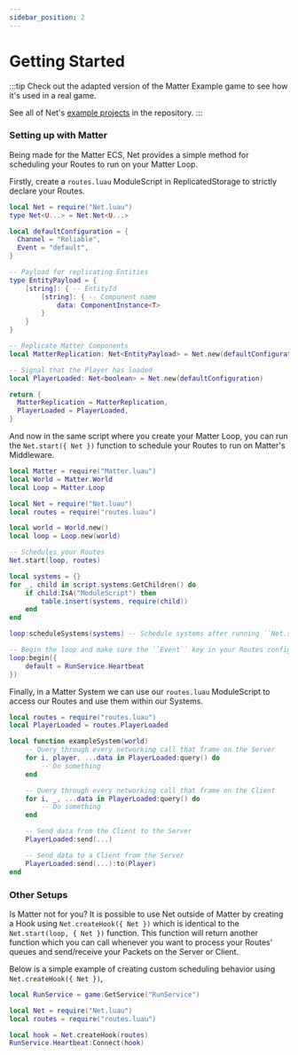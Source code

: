 ```yaml
---
sidebar_position: 2
---
```


# Getting Started

:::tip
Check out the adapted version of the Matter Example game to see how it's used in a real game.

See all of Net's [example projects](https://github.com/YetAnotherClown/Net/tree/main/examples) in the repository.
:::

### Setting up with Matter

Being made for the Matter ECS, Net provides a simple method for scheduling your Routes to run
on your Matter Loop.

Firstly, create a ``routes.luau`` ModuleScript in ReplicatedStorage to strictly declare your Routes.

```lua title="routes.luau"
local Net = require("Net.luau")
type Net<U...> = Net.Net<U...>

local defaultConfiguration = {
  Channel = "Reliable",
  Event = "default",
}

-- Payload for replicating Entities
type EntityPayload = {
    [string]: { -- EntityId
        [string]: { -- Component name
            data: ComponentInstance<T>
        }
    }
}

-- Replicate Matter Components
local MatterReplication: Net<EntityPayload> = Net.new(defaultConfiguration)

-- Signal that the Player has loaded
local PlayerLoaded: Net<boolean> = Net.new(defaultConfiguration)

return {
  MatterReplication = MatterReplication,
  PlayerLoaded = PlayerLoaded,
}
```

And now in the same script where you create your Matter Loop, you can run the ``Net.start({ Net })``
function to schedule your Routes to run on Matter's Middleware.

```lua title="init.server.luau / init.client.luau"
local Matter = require("Matter.luau")
local World = Matter.World
local Loop = Matter.Loop

local Net = require("Net.luau")
local routes = require("routes.luau")

local world = World.new()
local loop = Loop.new(world)

-- Schedules your Routes
Net.start(loop, routes)

local systems = {}
for _, child in script.systems:GetChildren() do
    if child:IsA("ModuleScript") then
        table.insert(systems, require(child))
    end
end

loop:scheduleSystems(systems) -- Schedule systems after running ``Net.start()``

-- Begin the loop and make sure the ``Event`` key in your Routes configuration are added here
loop:begin({
    default = RunService.Heartbeat
})
```

Finally, in a Matter System we can use our ``routes.luau`` ModuleScript to access our Routes and
use them within our Systems.

```lua title="systems/exampleSystem.luau"
local routes = require("routes.luau")
local PlayerLoaded = routes.PlayerLoaded

local function exampleSystem(world)
    -- Query through every networking call that frame on the Server
    for i, player, ...data in PlayerLoaded:query() do
        -- Do something
    end

    -- Query through every networking call that frame on the Client
    for i, _, ...data in PlayerLoaded:query() do
        -- Do something
    end

    -- Send data from the Client to the Server
    PlayerLoaded:send(...)

    -- Send data to a Client from the Server
    PlayerLoaded:send(...):to(Player)
end
```

### Other Setups

Is Matter not for you? It is possible to use Net outside of Matter by creating a Hook using ``Net.createHook({ Net })``
which is identical to the ``Net.start(loop, { Net })`` function. This function will return another function which you can
call whenever you want to process your Routes' queues and send/receive your Packets on the Server or Client.

Below is a simple example of creating custom scheduling behavior using ``Net.createHook({ Net })``,
```lua
local RunService = game:GetService("RunService")

local Net = require("Net.luau")
local routes = require("routes.luau")

local hook = Net.createHook(routes)
RunService.Heartbeat:Connect(hook)
```